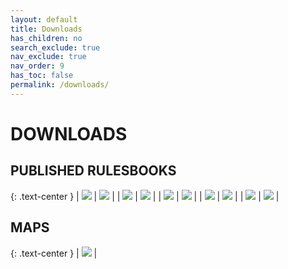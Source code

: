 ```yaml
---
layout: default
title: Downloads
has_children: no
search_exclude: true
nav_exclude: true
nav_order: 9
has_toc: false
permalink: /downloads/
---
```


# DOWNLOADS

## PUBLISHED RULESBOOKS

{: .text-center }
| [![](/assets/images/metw-ltd-cover.gif)](/assets/files/Middle-earth%20The%20Wizards%20Limited.pdf) | [![](/assets/images/metw-unltd-cover.gif)](/assets/files/Middle-earth%20The%20Wizards%20Unlimited.pdf) | 
| [![](/assets/images/metd-cover.gif)](/assets/files/Middle-earth%20The%20Dragons.pdf) | [![](/assets/images/medm-cover.gif)](/assets/files/Middle-earth%20Dark%20Minions.pdf) | 
| [![](/assets/images/mess-cover.gif)](/assets/files/Middle-earth%20Starter%20Set.pdf) | [![](/assets/images/mele-cover.gif)](/assets/files/Middle-earth%20The%20Lidless%20Eye.pdf) | 
| [![](/assets/images/meas-cover.gif)](/assets/files/Middle-earth%20Against%20The%20Shadow.pdf)  | [![](/assets/images/mewh-cover.gif)](/assets/files/Middle-earth%20The%20White%20Hand.pdf)  | 
| [![](/assets/images/meba-cover.gif)](/assets/files/Middle-earth%20The%20Balrog.pdf)  |  [![](/assets/images/mecd-cover.gif)](/assets/files/Middle-earth%20Challenge%20Decks.pdf) | 

## MAPS

{: .text-center }
| [![](/assets/images/Bilbo's%20Region%20Map.gif)](/assets/files/Bilbo's%20Region%20Map.pdf) | 

